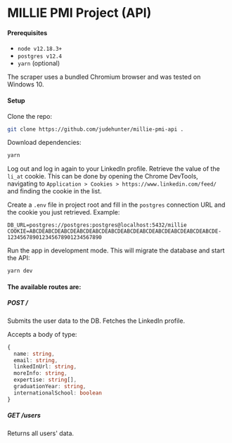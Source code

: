 # MILLIE PMI Project (API)
#### Prerequisites
- `node v12.18.3+`
- `postgres v12.4`
- `yarn` (optional)

The scraper uses a bundled Chromium browser and was tested on Windows 10.

#### Setup
Clone the repo:

```bash
git clone https://github.com/judehunter/millie-pmi-api .
```

Download dependencies:

```bash
yarn
```

Log out and log in again to your LinkedIn profile. Retrieve the value of the `li_at` cookie.
This can be done by opening the Chrome DevTools, navigating to `Application > Cookies > https://www.linkedin.com/feed/` and finding the cookie in the list.

Create a `.env` file in project root and fill in the `postgres` connection URL and the cookie you just retrieved. Example:

```dotenv
DB_URL=postgres://postgres:postgres@localhost:5432/millie
COOKIE=ABCDEABCDEABCDEABCDEABCDEABCDEABCDEABCDEABCDEABCDEABCDEABCDE-123456789012345678901234567890
```

Run the app in development mode. This will migrate the database and start the API:

```bash
yarn dev
```

#### The available routes are:
##### POST /
Submits the user data to the DB. Fetches the LinkedIn profile.

Accepts a body of type:
```ts
{
  name: string,
  email: string,
  linkedInUrl: string,
  moreInfo: string,
  expertise: string[],
  graduationYear: string,
  internationalSchool: boolean
}
```
##### GET /users
Returns all users' data.
